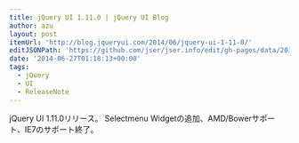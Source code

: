 ```yaml
---
title: jQuery UI 1.11.0 | jQuery UI Blog
author: azu
layout: post
itemUrl: 'http://blog.jqueryui.com/2014/06/jquery-ui-1-11-0/'
editJSONPath: 'https://github.com/jser/jser.info/edit/gh-pages/data/2014/06/index.json'
date: '2014-06-27T01:18:13+00:00'
tags:
  - jQuery
  - UI
  - ReleaseNote
---
```

jQuery UI 1.11.0リリース。
Selectmenu Widgetの追加、AMD/Bowerサポート、IE7のサポート終了。
